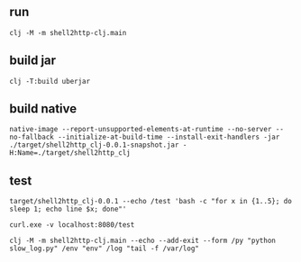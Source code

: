 ## run

```
clj -M -m shell2http-clj.main
```

## build jar
```
clj -T:build uberjar
```

## build native

```
native-image --report-unsupported-elements-at-runtime --no-server --no-fallback --initialize-at-build-time --install-exit-handlers -jar ./target/shell2http_clj-0.0.1-snapshot.jar -H:Name=./target/shell2http_clj
```

## test

```
target/shell2http_clj-0.0.1 --echo /test 'bash -c "for x in {1..5}; do sleep 1; echo line $x; done"'
```

```
curl.exe -v localhost:8080/test
```

```
clj -M -m shell2http-clj.main --echo --add-exit --form /py "python slow_log.py" /env "env" /log "tail -f /var/log"
```
